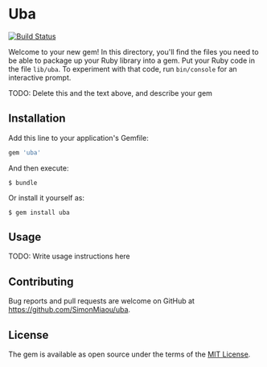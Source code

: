 # Uba

[![Build Status](https://travis-ci.org/SimonMiaou/uba.svg?branch=master)](https://travis-ci.org/SimonMiaou/uba)

Welcome to your new gem! In this directory, you'll find the files you need to be able to package up your Ruby library into a gem. Put your Ruby code in the file `lib/uba`. To experiment with that code, run `bin/console` for an interactive prompt.

TODO: Delete this and the text above, and describe your gem

## Installation

Add this line to your application's Gemfile:

```ruby
gem 'uba'
```

And then execute:

    $ bundle

Or install it yourself as:

    $ gem install uba

## Usage

TODO: Write usage instructions here

## Contributing

Bug reports and pull requests are welcome on GitHub at https://github.com/SimonMiaou/uba.

## License

The gem is available as open source under the terms of the [MIT License](http://opensource.org/licenses/MIT).
